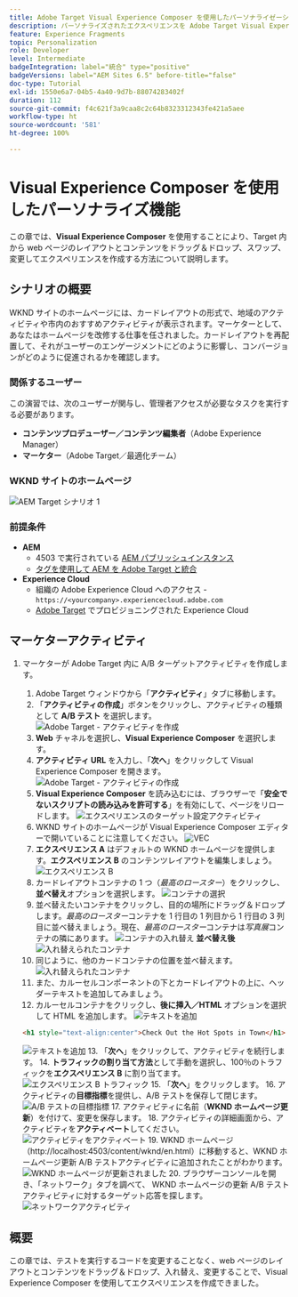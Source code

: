 ```yaml
---
title: Adobe Target Visual Experience Composer を使用したパーソナライゼーション
description: パーソナライズされたエクスペリエンスを Adobe Target Visual Experience Composer（VEC）で作成して配信する方法を示す、エンドツーエンドのチュートリアルです。
feature: Experience Fragments
topic: Personalization
role: Developer
level: Intermediate
badgeIntegration: label="統合" type="positive"
badgeVersions: label="AEM Sites 6.5" before-title="false"
doc-type: Tutorial
exl-id: 1550e6a7-04b5-4a40-9d7b-88074283402f
duration: 112
source-git-commit: f4c621f3a9caa8c2c64b8323312343fe421a5aee
workflow-type: ht
source-wordcount: '581'
ht-degree: 100%

---
```


# Visual Experience Composer を使用したパーソナライズ機能

この章では、**Visual Experience Composer** を使用することにより、Target 内から web ページのレイアウトとコンテンツをドラッグ＆ドロップ、スワップ、変更してエクスペリエンスを作成する方法について説明します。

## シナリオの概要

WKND サイトのホームページには、カードレイアウトの形式で、地域のアクティビティや市内のおすすめアクティビティが表示されます。マーケターとして、あなたはホームページを改修する仕事を任されました。カードレイアウトを再配置して、それがユーザーのエンゲージメントにどのように影響し、コンバージョンがどのように促進されるかを確認します。

### 関係するユーザー

この演習では、次のユーザーが関与し、管理者アクセスが必要なタスクを実行する必要があります。

* **コンテンツプロデューザー／コンテンツ編集者**（Adobe Experience Manager）
* **マーケター**（Adobe Target／最適化チーム）

### WKND サイトのホームページ

![AEM Target シナリオ 1](assets/personalization-use-case-3/aem-target-use-case-3.png)

### 前提条件

* **AEM**
   * 4503 で実行されている [AEM パブリッシュインスタンス](./implementation.md#getting-aem)
   * [タグを使用して AEM を Adobe Target と統合](./using-launch-adobe-io.md#aem-target-using-launch-by-adobe)
* **Experience Cloud**
   * 組織の Adobe Experience Cloud へのアクセス - `https://<yourcompany>.experiencecloud.adobe.com`
   * [Adobe Target](https://experiencecloud.adobe.com) でプロビジョニングされた Experience Cloud

## マーケターアクティビティ

1. マーケターが Adobe Target 内に A/B ターゲットアクティビティを作成します。
   1. Adobe Target ウィンドウから「**アクティビティ**」タブに移動します。
   2. 「**アクティビティの作成**」ボタンをクリックし、アクティビティの種類として **A/B テスト** を選択します。
      ![Adobe Target - アクティビティを作成](assets/personalization-use-case-2/create-ab-activity.png)
   3. **Web** チャネルを選択し、**Visual Experience Composer** を選択します。
   4. **アクティビティ URL** を入力し、「**次へ**」をクリックして Visual Experience Composer を開きます。
      ![Adobe Target - アクティビティの作成](assets/personalization-use-case-2/create-activity-ab-name.png)
   5. **Visual Experience Composer** を読み込むには、ブラウザーで「**安全でないスクリプトの読み込みを許可する**」を有効にして、ページをリロードします。
      ![エクスペリエンスのターゲット設定アクティビティ](assets/personalization-use-case-1/load-unsafe-scripts.png)
   6. WKND サイトのホームページが Visual Experience Composer エディターで開いていることに注意してください。
      ![VEC](assets/personalization-use-case-2/vec.png)
   7. **エクスペリエンス A** はデフォルトの WKND ホームページを提供します。**エクスペリエンス B** のコンテンツレイアウトを編集しましょう。
      ![エクスペリエンス B](assets/personalization-use-case-3/use-case3-experience-b.png)
   8. カードレイアウトコンテナの 1 つ（*最高のロースター*）をクリックし、**並べ替え**オプションを選択します。
      ![コンテナの選択](assets/personalization-use-case-3/container-selection.png)
   9. 並べ替えたいコンテナをクリックし、目的の場所にドラッグ＆ドロップします。*最高のロースター*&#x200B;コンテナを 1 行目の 1 列目から 1 行目の 3 列目に並べ替えましょう。現在、*最高のロースター*&#x200B;コンテナは&#x200B;*写真展*コンテナの隣にあります。
      ![コンテナの入れ替え](assets/personalization-use-case-3/container-swap.png)
      **並べ替え後**
      ![入れ替えられたコンテナ](assets/personalization-use-case-3/after-swap-1-3.png)
   10. 同じように、他のカードコンテナの位置を並べ替えます。
      ![入れ替えられたコンテナ](assets/personalization-use-case-3/after-swap-all.png)
   11. また、カルーセルコンポーネントの下とカードレイアウトの上に、ヘッダーテキストを追加してみましょう。
   12. カルーセルコンテナをクリックし、**後に挿入／HTML** オプションを選択して HTML を追加します。
      ![テキストを追加](assets/personalization-use-case-3/add-text.png)

      ```html
      <h1 style="text-align:center">Check Out the Hot Spots in Town</h1>
      ```

      ![テキストを追加](assets/personalization-use-case-3/after-changes.png)
   13. 「**次へ**」をクリックして、アクティビティを続行します。
   14. **トラフィックの割り当て方法**&#x200B;として手動を選択し、100％のトラフィックを&#x200B;**エクスペリエンス B** に割り当てます。
      ![エクスペリエンス B トラフィック](assets/personalization-use-case-2/traffic.png)
   15. 「**次へ**」をクリックします。
   16. アクティビティの&#x200B;**目標指標**を提供し、A/B テストを保存して閉じます。
      ![A/B テストの目標指標](assets/personalization-use-case-2/goal-metric.png)
   17. アクティビティに名前（**WKND ホームページ更新**）を付けて、変更を保存します。
   18. アクティビティの詳細画面から、アクティビティを&#x200B;**アクティベート**してください。
      ![アクティビティをアクティベート](assets/personalization-use-case-3/save-activity.png)
   19. WKND ホームページ（http://localhost:4503/content/wknd/en.html）に移動すると、WKND ホームページ更新 A/B テストアクティビティに追加されたことがわかります。
      ![WKND ホームページが更新されました](assets/personalization-use-case-3/activity-result.png)
   20. ブラウザーコンソールを開き、「ネットワーク」タブを調べて、 WKND ホームページの更新 A/B テストアクティビティに対するターゲット応答を探します。
      ![ネットワークアクティビティ](assets/personalization-use-case-3/activity-result.png)

## 概要

この章では、テストを実行するコードを変更することなく、web ページのレイアウトとコンテンツをドラッグ＆ドロップ、入れ替え、変更することで、Visual Experience Composer を使用してエクスペリエンスを作成できました。
